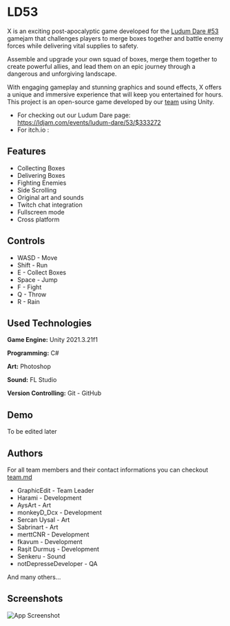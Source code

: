# LD53

 X is an exciting post-apocalyptic game developed for the [Ludum Dare #53](https://ldjam.com/events/ludum-dare/53/$333272) gamejam that challenges players to merge boxes together and battle enemy forces while delivering vital supplies to safety.

 Assemble and upgrade your own squad of boxes, merge them together to create powerful allies, and lead them on an epic journey through a dangerous and unforgiving landscape.
 
 With engaging gameplay and stunning graphics and sound effects, X offers a unique and immersive experience that will keep you entertained for hours. This project is an open-source game developed by our [team](/team.md) using Unity.

 - For checking out our Ludum Dare page: <https://ldjam.com/events/ludum-dare/53/$333272>
 - For itch.io : 

## Features

- Collecting Boxes
- Delivering Boxes
- Fighting Enemies
- Side Scrolling
- Original art and sounds
- Twitch chat integration
- Fullscreen mode
- Cross platform

## Controls

- WASD - Move
- Shift - Run
- E - Collect Boxes
- Space - Jump
- F - Fight
- Q - Throw
- R - Rain

## Used Technologies

**Game Engine:** Unity 2021.3.21f1

**Programming:** C#

**Art:** Photoshop

**Sound:** FL Studio

**Version Controlling:** Git - GitHub

## Demo

To be edited later

## Authors

For all team members and their contact informations you can checkout [team.md](/team.md)

- GraphicEdit - Team Leader
- Harami - Development
- AysArt - Art
- monkeyD_Dcx - Development
- Sercan Uysal - Art
- Sabrinart - Art
- merttCNR - Development
- fkavum - Development
- Raşit Durmuş - Development
- Senkeru - Sound
- notDepresseDeveloper - QA

And many others...

## Screenshots

![App Screenshot](https://via.placeholder.com/468x300?text=App+Screenshot+Here)
